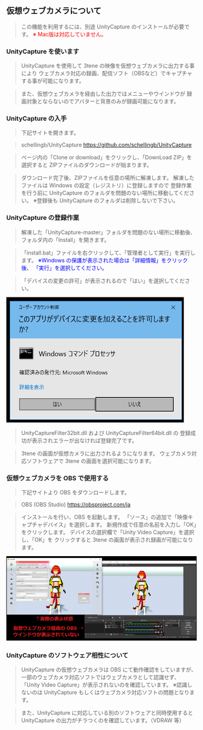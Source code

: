 ## 仮想ウェブカメラについて

>この機能を利用するには、別途 UnityCapture のインストールが必要です。
><font color="Red">※ Mac版は対応していません。</font>

### UnityCapture を使います

>UnityCapture を使用して 3tene の映像を仮想ウェブカメラに出力する事により
>ウェブカメラ対応の録画、配信ソフト（OBSなど）でキャプチャする事が可能になります。

>また、仮想ウェブカメラを経由した出力ではメニューやウインドウが
>録画対象とならないのでアバターと背景のみが録画可能になります。


### UnityCapture の入手

>下記サイトを開きます。

>schellingb/UnityCapture
>https://github.com/schellingb/UnityCapture

>ページ内の「Clone or download」をクリックし、「DownLoad ZIP」を選択すると
>ZIPファイルのダウンロードが始まります。

>ダウンロード完了後、ZIPファイルを任意の場所に解凍します。
>解凍したファイルは Windows の設定（レジストリ）に登録しますので
>登録作業を行う前に UnityCapture のフォルダを問題のない場所に移動してください。
>※登録後も UnityCapture のフォルダは削除しないで下さい。

### UnityCapture の登録作業

>解凍した「UnityCapture-master」フォルダを問題のない場所に移動後、
>フォルダ内の「Install」を開きます。

>「install.bat」ファイルを右クリックして、「管理者として実行」を実行します。
><font color="Blue">※Windows の保護が表示された場合は「詳細情報」をクリック後、
>「実行」を選択してください。</font>

>「デバイスの変更の許可」が表示されるので「はい」を選択してください。

![画像](image/Vwc_Agreement.png "")

>UnityCaptureFilter32bit.dll および UnityCaptureFilter64bit.dll の
>登録成功が表示されエラーが出なければ登録完了です。

>3tene の画面が仮想カメラに出力されるようになります。
>ウェブカメラ対応ソフトウェアで 3tene の画面を選択可能になります。


### 仮想ウェブカメラを OBS で使用する

>下記サイトより OBS をダウンロードします。

>OBS (OBS Studio)
>https://obsproject.com/ja

>インストールを行い、OBS を起動します。
>「ソース」の追加で「映像キャプチャデバイス」を選択します。
>新規作成で任意の名前を入力し「OK」をクリックします。
>デバイスの選択欄で「Unity Video Capture」を選択し、「OK」を
>クリックすると 3tene の画面が表示され録画が可能になります。

![画像](image/VwcForOBS.png "")


### UnityCapture のソフトウェア相性について

>UnityCapture の仮想ウェブカメラは OBS にて動作確認をしていますが、
>一部のウェブカメラ対応ソフトではウェブカメラとして認識せず、
>「Unity Video Capture」が表示されないのを確認しています。
>※認識しないのは UnityCapture もしくはウェブカメラ対応ソフトの問題となります。

>また、UnityCapture に対応している別のソフトウェアと同時使用すると
>UnityCapture の出力がチラつくのを確認しています。（VDRAW 等）


